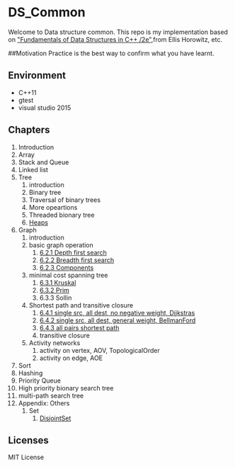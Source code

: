 # DS_Common

Welcome to Data structure common. This repo is my implementation based on ["Fundamentals of Data Structures in C++ /2e"](https://www.tenlong.com.tw/products/9780929306377),from Ellis Horowitz, etc.

##Motivation
Practice is the best way to confirm what you have learnt.

## Environment
+ C++11
+ gtest 
+ visual studio 2015

## Chapters
1. Introduction
2. Array
3. Stack and Queue
4. Linked list
5. Tree
	1. introduction
	2. Binary tree
	3. Traversal of binary trees
	4. More opeartions
	5. Threaded bionary tree
	6. [Heaps](test/src/queue/TestPriorityQueue.cpp)
6. Graph
	1. introduction
	2. basic graph operation
		1. [6.2.1 Depth first search](test/src/graph/TestMatrixWDigraph.cpp)
		2. [6.2.2 Breadth first search](test/src/graph/TestMatrixWDigraph.cpp)
		3. [6.2.3 Components](test/src/graph/TestMatrixWDigraph.cpp)
	3. minimal cost spanning tree
		1. [6.3.1 Kruskal](test/src/graph/TestMatrixWGraph.cpp)
		2. [6.3.2 Prim](test/src/graph/TestMatrixWGraph.cpp)
		3. 6.3.3 Sollin
	4. Shortest path and transitive closure
		1. [6.4.1 single src, all dest, no negative weight, Dijkstras](test/src/graph/TestMatrixWGraph.cpp)
		2. [6.4.2 single src, all dest, general weight, BellmanFord](test/src/graph/TestMatrixWGraph.cpp)
		3. [6.4.3 all pairs shortest path](test/src/graph/TestMatrixWGraph.cpp)
		4. transitive closure
	5. Activity networks
		1. activity on vertex, AOV, TopologicalOrder
		2. activity on edge, AOE
7. Sort
8. Hashing
9. Priority Queue
10. High priority bionary search tree
11. multi-path search tree
12. Appendix: Others
	1. Set
		1. [DisjointSet](test/src/set/TestDisjointSetArray.cpp)


## Licenses
MIT License

